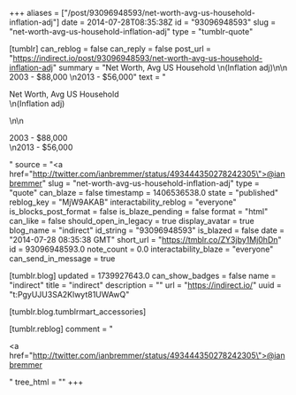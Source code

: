 +++
aliases = ["/post/93096948593/net-worth-avg-us-household-inflation-adj"]
date = 2014-07-28T08:35:38Z
id = "93096948593"
slug = "net-worth-avg-us-household-inflation-adj"
type = "tumblr-quote"

[tumblr]
can_reblog = false
can_reply = false
post_url = "https://indirect.io/post/93096948593/net-worth-avg-us-household-inflation-adj"
summary = "Net Worth, Avg US Household \n(Inflation adj)\n\n 2003 - $88,000 \n2013 - $56,000"
text = "<p>Net Worth, Avg US Household <br/>\n(Inflation adj)</p>\n\n<p>2003 - $88,000<br/>\n2013 - $56,000</p>"
source = "<a href=\"http://twitter.com/ianbremmer/status/493444350278242305\">@ianbremmer</a>"
slug = "net-worth-avg-us-household-inflation-adj"
type = "quote"
can_blaze = false
timestamp = 1406536538.0
state = "published"
reblog_key = "MjW9AKAB"
interactability_reblog = "everyone"
is_blocks_post_format = false
is_blaze_pending = false
format = "html"
can_like = false
should_open_in_legacy = true
display_avatar = true
blog_name = "indirect"
id_string = "93096948593"
is_blazed = false
date = "2014-07-28 08:35:38 GMT"
short_url = "https://tmblr.co/ZY3jby1Mj0hDn"
id = 93096948593.0
note_count = 0.0
interactability_blaze = "everyone"
can_send_in_message = true

[tumblr.blog]
updated = 1739927643.0
can_show_badges = false
name = "indirect"
title = "indirect"
description = ""
url = "https://indirect.io/"
uuid = "t:PgyUJU3SA2Klwyt81UWAwQ"

[tumblr.blog.tumblrmart_accessories]

[tumblr.reblog]
comment = "<p><a href=\"http://twitter.com/ianbremmer/status/493444350278242305\">@ianbremmer</a></p>"
tree_html = ""
+++
